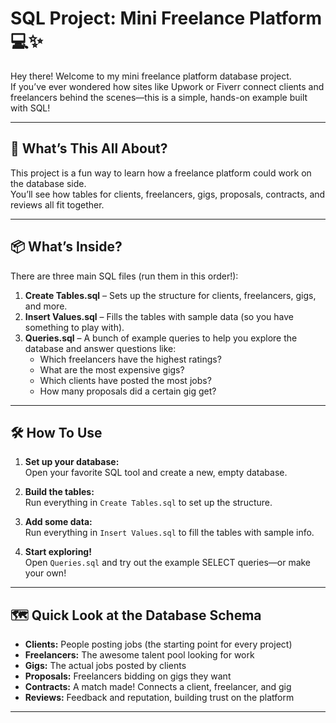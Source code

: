 # SQL Project: Mini Freelance Platform 💻✨

Hey there! Welcome to my mini freelance platform database project.  
If you’ve ever wondered how sites like Upwork or Fiverr connect clients and freelancers behind the scenes—this is a simple, hands-on example built with SQL!

---

## 🚀 What’s This All About?

This project is a fun way to learn how a freelance platform could work on the database side.  
You’ll see how tables for clients, freelancers, gigs, proposals, contracts, and reviews all fit together.

---

## 📦 What’s Inside?

There are three main SQL files (run them in this order!):

1. **Create Tables.sql** – Sets up the structure for clients, freelancers, gigs, and more.  
2. **Insert Values.sql** – Fills the tables with sample data (so you have something to play with).
3. **Queries.sql** – A bunch of example queries to help you explore the database and answer questions like:
   - Which freelancers have the highest ratings?
   - What are the most expensive gigs?
   - Which clients have posted the most jobs?
   - How many proposals did a certain gig get?

---

## 🛠️ How To Use

1. **Set up your database:**  
   Open your favorite SQL tool and create a new, empty database.

2. **Build the tables:**  
   Run everything in `Create Tables.sql` to set up the structure.

3. **Add some data:**  
   Run everything in `Insert Values.sql` to fill the tables with sample info.

4. **Start exploring!**  
   Open `Queries.sql` and try out the example SELECT queries—or make your own!

---

## 🗺️ Quick Look at the Database Schema

- **Clients:** People posting jobs (the starting point for every project)
- **Freelancers:** The awesome talent pool looking for work
- **Gigs:** The actual jobs posted by clients
- **Proposals:** Freelancers bidding on gigs they want
- **Contracts:** A match made! Connects a client, freelancer, and gig
- **Reviews:** Feedback and reputation, building trust on the platform

---
